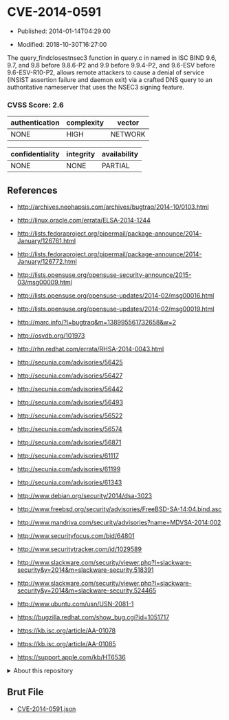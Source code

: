 # CVE-2014-0591

- Published: 2014-01-14T04:29:00

- Modified: 2018-10-30T16:27:00

The query_findclosestnsec3 function in query.c in named in ISC BIND 9.6, 9.7, and 9.8 before 9.8.6-P2 and 9.9 before 9.9.4-P2, and 9.6-ESV before 9.6-ESV-R10-P2, allows remote attackers to cause a denial of service (INSIST assertion failure and daemon exit) via a crafted DNS query to an authoritative nameserver that uses the NSEC3 signing feature.

### CVSS Score: **2.6**

| authentication | complexity | vector |
| --- | --- | --- |
| NONE | HIGH | NETWORK |

| confidentiality | integrity | availability |
| --- | --- | --- |
| NONE | NONE | PARTIAL |

## References

* http://archives.neohapsis.com/archives/bugtraq/2014-10/0103.html

* http://linux.oracle.com/errata/ELSA-2014-1244

* http://lists.fedoraproject.org/pipermail/package-announce/2014-January/126761.html

* http://lists.fedoraproject.org/pipermail/package-announce/2014-January/126772.html

* http://lists.opensuse.org/opensuse-security-announce/2015-03/msg00009.html

* http://lists.opensuse.org/opensuse-updates/2014-02/msg00016.html

* http://lists.opensuse.org/opensuse-updates/2014-02/msg00019.html

* http://marc.info/?l=bugtraq&m=138995561732658&w=2

* http://osvdb.org/101973

* http://rhn.redhat.com/errata/RHSA-2014-0043.html

* http://secunia.com/advisories/56425

* http://secunia.com/advisories/56427

* http://secunia.com/advisories/56442

* http://secunia.com/advisories/56493

* http://secunia.com/advisories/56522

* http://secunia.com/advisories/56574

* http://secunia.com/advisories/56871

* http://secunia.com/advisories/61117

* http://secunia.com/advisories/61199

* http://secunia.com/advisories/61343

* http://www.debian.org/security/2014/dsa-3023

* http://www.freebsd.org/security/advisories/FreeBSD-SA-14:04.bind.asc

* http://www.mandriva.com/security/advisories?name=MDVSA-2014:002

* http://www.securityfocus.com/bid/64801

* http://www.securitytracker.com/id/1029589

* http://www.slackware.com/security/viewer.php?l=slackware-security&y=2014&m=slackware-security.518391

* http://www.slackware.com/security/viewer.php?l=slackware-security&y=2014&m=slackware-security.524465

* http://www.ubuntu.com/usn/USN-2081-1

* https://bugzilla.redhat.com/show_bug.cgi?id=1051717

* https://kb.isc.org/article/AA-01078

* https://kb.isc.org/article/AA-01085

* https://support.apple.com/kb/HT6536

<details>
<summary>About this repository</summary> 

  This repository is part of the project [Live Hack CVE](https://github.com/Live-Hack-CVE). Main website can be found [www.live-hack.org](https://www.live-hack.org) 
  
  Made by [Sn0wAlice](https://github.com/Sn0wAlice) for the people that care about security and need to have a feed of the latest CVEs. Hope you enjoy it, don't forget to star the repo and follow me on [Twitter](https://twitter.com/Sn0wAlice) and [Github](https://github.com/Sn0wAlice). And that is my [personnal website](https://www.alice-snow.me/)

  - [Home Page](https://github.com/Live-Hack-CVE)
  - [Framework](https://github.com/Live-Hack-CVE/cve-framework)
  - [CVE database](https://github.com/Live-Hack-CVE/full_database)
  - [Changelog](https://github.com/Live-Hack-CVE/Changelog)
</details>

## Brut File

* [CVE-2014-0591.json](https://raw.githubusercontent.com/Live-Hack-CVE/full_database/main/cves/2014/CVE-2014-0591.json)

